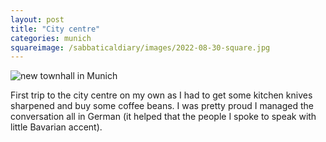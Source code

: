 ```yaml
---
layout: post
title: "City centre"
categories: munich
squareimage: /sabbaticaldiary/images/2022-08-30-square.jpg
---
```

<img src="/sabbaticaldiary/images/2022-08-30.jpg" alt="new townhall in Munich" class="center">

First trip to the city centre on my own as I had to get some kitchen knives sharpened and buy some coffee beans. I was pretty proud I managed the conversation all in German (it helped that the people I spoke to speak with little Bavarian accent).